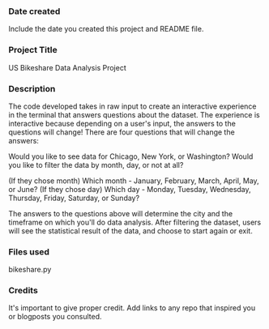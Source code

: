 ### Date created
Include the date you created this project and README file.

### Project Title
US Bikeshare Data Analysis Project

### Description
The code developed takes in raw input to create an interactive experience in the terminal that answers questions about the dataset. The experience is interactive because depending on a user's input, the answers to the questions will change! There are four questions that will change the answers:

Would you like to see data for Chicago, New York, or Washington? Would you like to filter the data by month, day, or not at all?

(If they chose month) Which month - January, February, March, April, May, or June? (If they chose day) Which day - Monday, Tuesday, Wednesday, Thursday, Friday, Saturday, or Sunday?

The answers to the questions above will determine the city and the timeframe on which you'll do data analysis. After filtering the dataset, users will see the statistical result of the data, and choose to start again or exit.



### Files used
bikeshare.py

### Credits
It's important to give proper credit. Add links to any repo that inspired you or blogposts you consulted.

